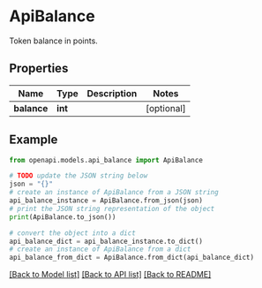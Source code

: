 # ApiBalance

Token balance in points.

## Properties

Name | Type | Description | Notes
------------ | ------------- | ------------- | -------------
**balance** | **int** |  | [optional] 

## Example

```python
from openapi.models.api_balance import ApiBalance

# TODO update the JSON string below
json = "{}"
# create an instance of ApiBalance from a JSON string
api_balance_instance = ApiBalance.from_json(json)
# print the JSON string representation of the object
print(ApiBalance.to_json())

# convert the object into a dict
api_balance_dict = api_balance_instance.to_dict()
# create an instance of ApiBalance from a dict
api_balance_from_dict = ApiBalance.from_dict(api_balance_dict)
```
[[Back to Model list]](../README.md#documentation-for-models) [[Back to API list]](../README.md#documentation-for-api-endpoints) [[Back to README]](../README.md)


